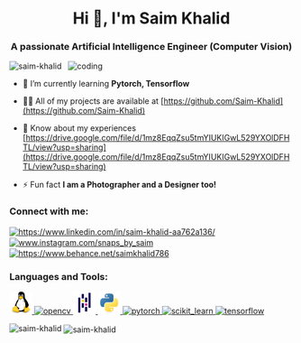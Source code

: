 <h1 align="center">Hi 👋, I'm Saim Khalid</h1>
<h3 align="center">A passionate Artificial Intelligence Engineer (Computer Vision)</h3>

<img align="right" alt="coding" width="400" src="https://i.pinimg.com/originals/66/83/3e/66833e07d6fb9eb5d724e47d0c814285.gif">

<p align="left"> <img src="https://komarev.com/ghpvc/?username=saim-khalid&label=Profile%20views&color=0e75b6&style=flat" alt="saim-khalid" /> </p>

- 🌱 I’m currently learning **Pytorch, Tensorflow**

- 👨‍💻 All of my projects are available at [https://github.com/Saim-Khalid](https://github.com/Saim-Khalid)

- 📄 Know about my experiences [https://drive.google.com/file/d/1mz8EqqZsu5tmYIUKIGwL529YXOlDFHTL/view?usp=sharing](https://drive.google.com/file/d/1mz8EqqZsu5tmYIUKIGwL529YXOlDFHTL/view?usp=sharing)

- ⚡ Fun fact **I am a Photographer and a Designer too!**

<h3 align="left">Connect with me:</h3>
<p align="left">
<a href="https://www.linkedin.com/in/saim-khalid-aa762a136/" target="blank"><img align="center" src="https://raw.githubusercontent.com/rahuldkjain/github-profile-readme-generator/master/src/images/icons/Social/linked-in-alt.svg" alt="https://www.linkedin.com/in/saim-khalid-aa762a136/" height="30" width="40" /></a>
<a href="https://instagram.com/snaps_by_saim" target="blank"><img align="center" src="https://raw.githubusercontent.com/rahuldkjain/github-profile-readme-generator/master/src/images/icons/Social/instagram.svg" alt="www.instagram.com/snaps_by_saim" height="30" width="40" /></a>
<a href="https://www.behance.net/saimkhalid786" target="blank"><img align="center" src="https://raw.githubusercontent.com/rahuldkjain/github-profile-readme-generator/master/src/images/icons/Social/behance.svg" alt="https://www.behance.net/saimkhalid786" height="30" width="40" /></a>
</p>

<h3 align="left">Languages and Tools:</h3>
<p align="left"> <a href="https://www.linux.org/" target="_blank" rel="noreferrer"> <img src="https://raw.githubusercontent.com/devicons/devicon/master/icons/linux/linux-original.svg" alt="linux" width="40" height="40"/> </a> <a href="https://opencv.org/" target="_blank" rel="noreferrer"> <img src="https://www.vectorlogo.zone/logos/opencv/opencv-icon.svg" alt="opencv" width="40" height="40"/> </a> <a href="https://pandas.pydata.org/" target="_blank" rel="noreferrer"> <img src="https://raw.githubusercontent.com/devicons/devicon/2ae2a900d2f041da66e950e4d48052658d850630/icons/pandas/pandas-original.svg" alt="pandas" width="40" height="40"/> </a> <a href="https://www.python.org" target="_blank" rel="noreferrer"> <img src="https://raw.githubusercontent.com/devicons/devicon/master/icons/python/python-original.svg" alt="python" width="40" height="40"/> </a> <a href="https://pytorch.org/" target="_blank" rel="noreferrer"> <img src="https://www.vectorlogo.zone/logos/pytorch/pytorch-icon.svg" alt="pytorch" width="40" height="40"/> </a> <a href="https://scikit-learn.org/" target="_blank" rel="noreferrer"> <img src="https://upload.wikimedia.org/wikipedia/commons/0/05/Scikit_learn_logo_small.svg" alt="scikit_learn" width="40" height="40"/> </a> <a href="https://www.tensorflow.org" target="_blank" rel="noreferrer"> <img src="https://www.vectorlogo.zone/logos/tensorflow/tensorflow-icon.svg" alt="tensorflow" width="40" height="40"/> </a> </p>

<p><img align="left" src="https://github-readme-stats.vercel.app/api/top-langs?username=saim-khalid&show_icons=true&locale=en&layout=compact" alt="saim-khalid" /></p>

<p>&nbsp;<img align="center" src="https://github-readme-stats.vercel.app/api?username=saim-khalid&show_icons=true&locale=en" alt="saim-khalid" /></p>
